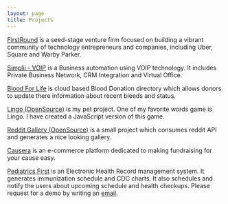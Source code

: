 ```yaml
---
layout: page
title: Projects
---
```


[FirstRound](http://firstround.com) is a seed-stage venture firm focused on building a vibrant community of technology entrepreneurs and companies, including Uber, Square and Warby Parker.

[Simplii - VOIP](http://simplii.net/) is a Business automation using VOIP technology. It includes Private Business Network, CRM Integration and Virtual Office.

[Blood For Life](http://bloodforlife.com.pk) is cloud based Blood Donation directory which allows donors to update there information about recent bleeds and status.  

[Lingo (OpenSource)](https://github.com/thirdknife/lingo) is my pet project. One of my favorite words game is Lingo. I have created a JavaScript version of this game.

[Reddit Gallery (OpenSource)](http://thirdknife.github.io/reddit_pics) is a small project which consumes reddit API and generates a nice looking gallery.

[Causera](https://causera.org/) is an e-commerce platform dedicated to making fundraising for your cause easy.

[Pediatrics First](mailto:shakeel.shafique@gmail.com) is an Electronic Health Record management system. It generates immunization schedule and CDC charts. It also schedules and notify the users about upcoming schedule and health checkups. Please request for a demo by writing an [email](mailto:shakeel.shafique@gmail.com).

